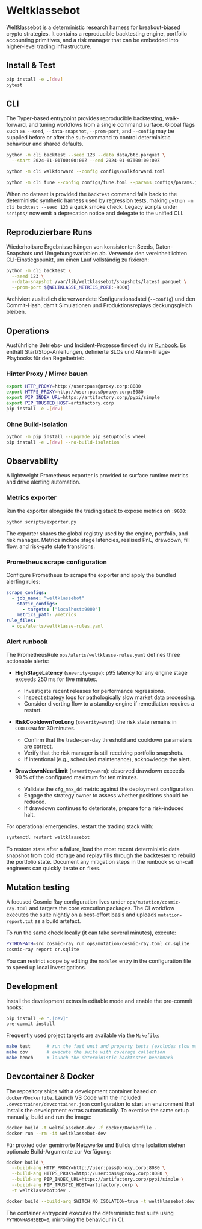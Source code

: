 # Weltklassebot

Weltklassebot is a deterministic research harness for breakout-biased crypto strategies.
It contains a reproducible backtesting engine, portfolio accounting primitives, and a
risk manager that can be embedded into higher-level trading infrastructure.

## Install & Test

```bash
pip install -e .[dev]
pytest
```

## CLI

The Typer-based entrypoint provides reproducible backtesting, walk-forward, and tuning
workflows from a single command surface. Global flags such as `--seed`,
`--data-snapshot`, `--prom-port`, and `--config` may be supplied before or after the
sub-command to control deterministic behaviour and shared defaults.

```bash
python -m cli backtest --seed 123 --data data/btc.parquet \
  --start 2024-01-01T00:00:00Z --end 2024-01-07T00:00:00Z

python -m cli walkforward --config configs/walkforward.toml

python -m cli tune --config configs/tune.toml --params configs/params.json
```

When no dataset is provided the `backtest` command falls back to the deterministic
synthetic harness used by regression tests, making `python -m cli backtest --seed 123`
a quick smoke check. Legacy scripts under `scripts/` now emit a deprecation notice and
delegate to the unified CLI.

## Reproduzierbare Runs

Wiederholbare Ergebnisse hängen von konsistenten Seeds, Daten-Snapshots und
Umgebungsvariablen ab. Verwende den vereinheitlichten CLI-Einstiegspunkt, um
einen Lauf vollständig zu fixieren:

```bash
python -m cli backtest \
  --seed 123 \
  --data-snapshot /var/lib/weltklassebot/snapshots/latest.parquet \
  --prom-port ${WELTKLASSE_METRICS_PORT:-9000}
```

Archiviert zusätzlich die verwendete Konfigurationsdatei (`--config`) und den
Commit-Hash, damit Simulationen und Produktionsreplays deckungsgleich bleiben.

## Operations

Ausführliche Betriebs- und Incident-Prozesse findest du im
[Runbook](docs/runbook.md). Es enthält Start/Stop-Anleitungen, definierte SLOs
und Alarm-Triage-Playbooks für den Regelbetrieb.

### Hinter Proxy / Mirror bauen

```bash
export HTTP_PROXY=http://user:pass@proxy.corp:8080
export HTTPS_PROXY=http://user:pass@proxy.corp:8080
export PIP_INDEX_URL=https://artifactory.corp/pypi/simple
export PIP_TRUSTED_HOST=artifactory.corp
pip install -e .[dev]
```

### Ohne Build-Isolation

```bash
python -m pip install --upgrade pip setuptools wheel
pip install -e .[dev] --no-build-isolation
```

## Observability

A lightweight Prometheus exporter is provided to surface runtime metrics and drive
alerting automation.

### Metrics exporter

Run the exporter alongside the trading stack to expose metrics on `:9000`:

```bash
python scripts/exporter.py
```

The exporter shares the global registry used by the engine, portfolio, and risk
manager. Metrics include stage latencies, realised PnL, drawdown, fill flow, and
risk-gate state transitions.

### Prometheus scrape configuration

Configure Prometheus to scrape the exporter and apply the bundled alerting rules:

```yaml
scrape_configs:
  - job_name: "weltklassebot"
    static_configs:
      - targets: ["localhost:9000"]
    metrics_path: /metrics
rule_files:
  - ops/alerts/weltklasse-rules.yaml
```

### Alert runbook

The PrometheusRule `ops/alerts/weltklasse-rules.yaml` defines three actionable alerts:

- **HighStageLatency** (`severity=page`): p95 latency for any engine stage exceeds
  250 ms for five minutes.
  - Investigate recent releases for performance regressions.
  - Inspect strategy logs for pathologically slow market data processing.
  - Consider diverting flow to a standby engine if remediation requires a restart.

- **RiskCooldownTooLong** (`severity=warn`): the risk state remains in `COOLDOWN`
  for 30 minutes.
  - Confirm that the trade-per-day threshold and cooldown parameters are correct.
  - Verify that the risk manager is still receiving portfolio snapshots.
  - If intentional (e.g., scheduled maintenance), acknowledge the alert.

- **DrawdownNearLimit** (`severity=warn`): observed drawdown exceeds 90 % of the
  configured maximum for ten minutes.
  - Validate the `cfg_max_dd` metric against the deployment configuration.
  - Engage the strategy owner to assess whether positions should be reduced.
  - If drawdown continues to deteriorate, prepare for a risk-induced halt.

For operational emergencies, restart the trading stack with:

```bash
systemctl restart weltklassebot
```

To restore state after a failure, load the most recent deterministic data snapshot
from cold storage and replay fills through the backtester to rebuild the portfolio
state. Document any mitigation steps in the runbook so on-call engineers can
quickly iterate on fixes.

## Mutation testing

A focused Cosmic Ray configuration lives under `ops/mutation/cosmic-ray.toml` and
targets the core execution packages. The CI workflow executes the suite nightly
on a best-effort basis and uploads `mutation-report.txt` as a build artefact.

To run the same check locally (it can take several minutes), execute:

```bash
PYTHONPATH=src cosmic-ray run ops/mutation/cosmic-ray.toml cr.sqlite
cosmic-ray report cr.sqlite
```

You can restrict scope by editing the `modules` entry in the configuration file
to speed up local investigations.

## Development

Install the development extras in editable mode and enable the pre-commit hooks:

```bash
pip install -e ".[dev]"
pre-commit install
```

Frequently used project targets are available via the `Makefile`:

```bash
make test      # run the fast unit and property tests (excludes slow markers)
make cov       # execute the suite with coverage collection
make bench     # launch the deterministic backtester benchmark
```

## Devcontainer & Docker

The repository ships with a development container based on `docker/Dockerfile`.
Launch VS Code with the included `.devcontainer/devcontainer.json` configuration
to start an environment that installs the development extras automatically. To
exercise the same setup manually, build and run the image:

```bash
docker build -t weltklassebot-dev -f docker/Dockerfile .
docker run --rm -it weltklassebot-dev
```

Für proxied oder gemirrorte Netzwerke und Builds ohne Isolation stehen optionale
Build-Argumente zur Verfügung:

```bash
docker build \
  --build-arg HTTP_PROXY=http://user:pass@proxy.corp:8080 \
  --build-arg HTTPS_PROXY=http://user:pass@proxy.corp:8080 \
  --build-arg PIP_INDEX_URL=https://artifactory.corp/pypi/simple \
  --build-arg PIP_TRUSTED_HOST=artifactory.corp \
  -t weltklassebot:dev .
```

```bash
docker build --build-arg SWITCH_NO_ISOLATION=true -t weltklassebot:dev .
```

The container entrypoint executes the deterministic test suite using
`PYTHONHASHSEED=0`, mirroring the behaviour in CI.
